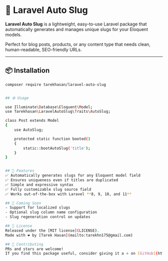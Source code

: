 # 🚀 Laravel Auto Slug

**Laravel Auto Slug** is a lightweight, easy-to-use Laravel package that automatically generates and manages unique slugs for your Eloquent models.

Perfect for blog posts, products, or any content type that needs clean, human-readable, SEO-friendly URLs.

---

## 📦 Installation

```bash
composer require tarekhasan/laravel-auto-slug


## ⚙️ Usage

use Illuminate\Database\Eloquent\Model;
use Tarekhasan\LaravelAutoSlug\Traits\AutoSlug;

class Post extends Model
{
    use AutoSlug;

    protected static function booted()
    {
        static::bootAutoSlug('title');
    }
}


## 🧠 Features
✅ Automatically generates slugs for any Eloquent model field  
✅ Ensures uniqueness even if titles are duplicated  
✅ Simple and expressive syntax  
✅ Fully customizable slug source field  
✅ Works out-of-the-box with Laravel **8, 9, 10, and 11**

## 🧪 Coming Soon
- Support for localized slugs  
- Optional slug column name configuration  
- Slug regeneration control on updates  

## 📄 License
Released under the [MIT license](LICENSE).  
Made with ❤️ by [Tarek Hasan](mailto:tarekhn175@gmail.com)

## 🌟 Contributing
PRs and stars are welcome!  
If you find this package useful, consider giving it a ⭐️ on [GitHub](https://github.com/tarekhn/laravel-auto-slug).
